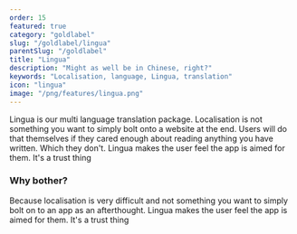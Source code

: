 ```yaml
---
order: 15
featured: true
category: "goldlabel"
slug: "/goldlabel/lingua"
parentSlug: "/goldlabel"
title: "Lingua"
description: "Might as well be in Chinese, right?"
keywords: "Localisation, language, Lingua, translation"
icon: "lingua"
image: "/png/features/lingua.png"
---
```

Lingua is our multi language translation package. Localisation is not something you want to simply bolt onto a website at the end. Users will do that themselves if they cared enough about reading anything you have written. Which they don't. Lingua makes the user feel the app is aimed for them. It's a trust thing

### Why bother?
Because localisation is very difficult and not something you want to simply bolt 
on to an app as an afterthought. Lingua makes the user feel the app is aimed for them. It's a trust thing